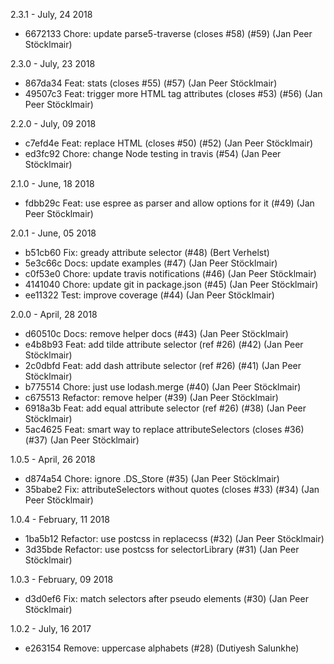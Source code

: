 2.3.1 - July, 24 2018

* 6672133 Chore: update parse5-traverse (closes #58) (#59) (Jan Peer Stöcklmair)

2.3.0 - July, 23 2018

* 867da34 Feat: stats (closes #55) (#57) (Jan Peer Stöcklmair)
* 49507c3 Feat: trigger more HTML tag attributes (closes #53) (#56) (Jan Peer Stöcklmair)

2.2.0 - July, 09 2018

* c7efd4e Feat: replace HTML (closes #50) (#52) (Jan Peer Stöcklmair)
* ed3fc92 Chore: change Node testing in travis (#54) (Jan Peer Stöcklmair)

2.1.0 - June, 18 2018

* fdbb29c Feat: use espree as parser and allow options for it (#49) (Jan Peer Stöcklmair)

2.0.1 - June, 05 2018

* b51cb60 Fix: gready attribute selector (#48) (Bert Verhelst)
* 5e3c66c Docs: update examples (#47) (Jan Peer Stöcklmair)
* c0f53e0 Chore: update travis notifications (#46) (Jan Peer Stöcklmair)
* 4141040 Chore: update git in package.json (#45) (Jan Peer Stöcklmair)
* ee11322 Test: improve coverage (#44) (Jan Peer Stöcklmair)

2.0.0 - April, 28 2018

* d60510c Docs: remove helper docs (#43) (Jan Peer Stöcklmair)
* e4b8b93 Feat: add tilde attribute selector (ref #26) (#42) (Jan Peer Stöcklmair)
* 2c0dbfd Feat: add dash attribute selector (ref #26) (#41) (Jan Peer Stöcklmair)
* b775514 Chore: just use lodash.merge (#40) (Jan Peer Stöcklmair)
* c675513 Refactor: remove helper (#39) (Jan Peer Stöcklmair)
* 6918a3b Feat: add equal attribute selector (ref #26) (#38) (Jan Peer Stöcklmair)
* 5ac4625 Feat: smart way to replace attributeSelectors (closes #36) (#37) (Jan Peer Stöcklmair)

1.0.5 - April, 26 2018

* d874a54 Chore: ignore .DS_Store (#35) (Jan Peer Stöcklmair)
* 35babe2 Fix: attributeSelectors without quotes (closes #33) (#34) (Jan Peer Stöcklmair)

1.0.4 - February, 11 2018

* 1ba5b12 Refactor: use postcss in replacecss (#32) (Jan Peer Stöcklmair)
* 3d35bde Refactor: use postcss for selectorLibrary (#31) (Jan Peer Stöcklmair)

1.0.3 - February, 09 2018

* d3d0ef6 Fix: match selectors after pseudo elements (#30) (Jan Peer Stöcklmair)

1.0.2 - July, 16 2017

* e263154 Remove: uppercase alphabets (#28) (Dutiyesh Salunkhe)
